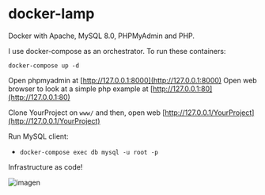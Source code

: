 # docker-lamp

Docker with Apache, MySQL 8.0, PHPMyAdmin and PHP.

I use docker-compose as an orchestrator. To run these containers:

```
docker-compose up -d
```

Open phpmyadmin at [http://127.0.0.1:8000](http://127.0.0.1:8000)
Open web browser to look at a simple php example at [http://127.0.0.1:80](http://127.0.0.1:80)

Clone YourProject on `www/` and then, open web [http://127.0.0.1/YourProject](http://127.0.0.1/YourProject)

Run MySQL client:

- `docker-compose exec db mysql -u root -p` 

Infrastructure as code!

![imagen](https://user-images.githubusercontent.com/7296281/151617771-f1e2e62c-306f-4eb7-bb10-1c448387b9a5.png)
